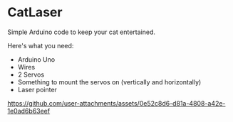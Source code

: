 # CatLaser
Simple Arduino code to keep your cat entertained.

Here's what you need:
- Arduino Uno
- Wires
- 2 Servos
- Something to mount the servos on (vertically and horizontally)
- Laser pointer


https://github.com/user-attachments/assets/0e52c8d6-d81a-4808-a42e-1e0ad6b63eef

